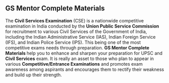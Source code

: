 <h2>GS Mentor Complete Materials </h2>
<p>The <strong>Civil Services Examination</strong> (CSE) is a nationwide competitive examination in India conducted by the <strong>Union Public Service Commission</strong> for recruitment to various Civil Services of the Government of India, including the Indian Administrative Service (IAS), Indian Foreign Service (IFS), and Indian Police Service (IPS). This being one of the most competitive exams needs through preparation.&nbsp;<strong>GS Mentor Complete Materials </strong>help you to enhance and sharpen your preparation for UPSC and <strong>Civil Services</strong> exam. It is really an asset to those who plan to appear in various <strong>Competitive/Entrance Examinations</strong> and promotes exam awareness among aspirants and encourages them to rectify their weakness and build up their strength.</p>
